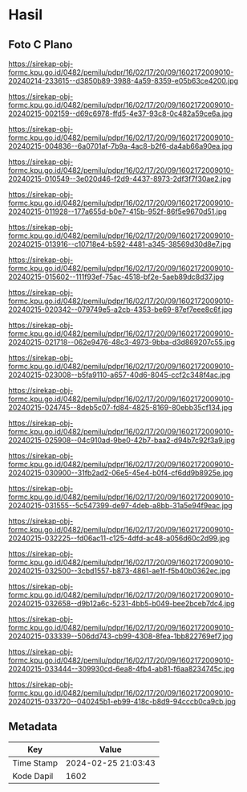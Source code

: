 # Hasil

## Foto C Plano

https://sirekap-obj-formc.kpu.go.id/0482/pemilu/pdpr/16/02/17/20/09/1602172009010-20240214-233615--d3850b89-3988-4a59-8359-e05b63ce4200.jpg

https://sirekap-obj-formc.kpu.go.id/0482/pemilu/pdpr/16/02/17/20/09/1602172009010-20240215-002159--d69c6978-ffd5-4e37-93c8-0c482a59ce6a.jpg

https://sirekap-obj-formc.kpu.go.id/0482/pemilu/pdpr/16/02/17/20/09/1602172009010-20240215-004836--6a0701af-7b9a-4ac8-b2f6-da4ab66a90ea.jpg

https://sirekap-obj-formc.kpu.go.id/0482/pemilu/pdpr/16/02/17/20/09/1602172009010-20240215-010549--3e020d46-f2d9-4437-8973-2df3f7f30ae2.jpg

https://sirekap-obj-formc.kpu.go.id/0482/pemilu/pdpr/16/02/17/20/09/1602172009010-20240215-011928--177a655d-b0e7-415b-952f-86f5e9670d51.jpg

https://sirekap-obj-formc.kpu.go.id/0482/pemilu/pdpr/16/02/17/20/09/1602172009010-20240215-013916--c10718e4-b592-4481-a345-38569d30d8e7.jpg

https://sirekap-obj-formc.kpu.go.id/0482/pemilu/pdpr/16/02/17/20/09/1602172009010-20240215-015602--111f93ef-75ac-4518-bf2e-5aeb89dc8d37.jpg

https://sirekap-obj-formc.kpu.go.id/0482/pemilu/pdpr/16/02/17/20/09/1602172009010-20240215-020342--079749e5-a2cb-4353-be69-87ef7eee8c6f.jpg

https://sirekap-obj-formc.kpu.go.id/0482/pemilu/pdpr/16/02/17/20/09/1602172009010-20240215-021718--062e9476-48c3-4973-9bba-d3d869207c55.jpg

https://sirekap-obj-formc.kpu.go.id/0482/pemilu/pdpr/16/02/17/20/09/1602172009010-20240215-023008--b5fa9110-a657-40d6-8045-ccf2c348f4ac.jpg

https://sirekap-obj-formc.kpu.go.id/0482/pemilu/pdpr/16/02/17/20/09/1602172009010-20240215-024745--8deb5c07-fd84-4825-8169-80ebb35cf134.jpg

https://sirekap-obj-formc.kpu.go.id/0482/pemilu/pdpr/16/02/17/20/09/1602172009010-20240215-025908--04c910ad-9be0-42b7-baa2-d94b7c92f3a9.jpg

https://sirekap-obj-formc.kpu.go.id/0482/pemilu/pdpr/16/02/17/20/09/1602172009010-20240215-030900--31fb2ad2-06e5-45e4-b0f4-cf6dd9b8925e.jpg

https://sirekap-obj-formc.kpu.go.id/0482/pemilu/pdpr/16/02/17/20/09/1602172009010-20240215-031555--5c547399-de97-4deb-a8bb-31a5e94f9eac.jpg

https://sirekap-obj-formc.kpu.go.id/0482/pemilu/pdpr/16/02/17/20/09/1602172009010-20240215-032225--fd06ac11-c125-4dfd-ac48-a056d60c2d99.jpg

https://sirekap-obj-formc.kpu.go.id/0482/pemilu/pdpr/16/02/17/20/09/1602172009010-20240215-032500--3cbd1557-b873-4861-ae1f-f5b40b0362ec.jpg

https://sirekap-obj-formc.kpu.go.id/0482/pemilu/pdpr/16/02/17/20/09/1602172009010-20240215-032658--d9b12a6c-5231-4bb5-b049-bee2bceb7dc4.jpg

https://sirekap-obj-formc.kpu.go.id/0482/pemilu/pdpr/16/02/17/20/09/1602172009010-20240215-033339--506dd743-cb99-4308-8fea-1bb822769ef7.jpg

https://sirekap-obj-formc.kpu.go.id/0482/pemilu/pdpr/16/02/17/20/09/1602172009010-20240215-033444--309930cd-6ea8-4fb4-ab81-f6aa8234745c.jpg

https://sirekap-obj-formc.kpu.go.id/0482/pemilu/pdpr/16/02/17/20/09/1602172009010-20240215-033720--040245b1-eb99-418c-b8d9-94cccb0ca9cb.jpg


## Metadata

| Key        | Value               |
| ---------- | ------------------- |
| Time Stamp | 2024-02-25 21:03:43 |
| Kode Dapil | 1602                |



